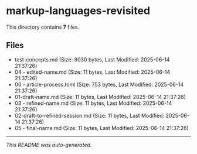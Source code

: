 # markup-languages-revisited

This directory contains **7** files.

## Files

- test-concepts.md (Size: 9030 bytes, Last Modified: 2025-06-14 21:37:26)
- 04 - edited-name.md (Size: 11 bytes, Last Modified: 2025-06-14 21:37:26)
- 00 - article-process.toml (Size: 753 bytes, Last Modified: 2025-06-14 21:37:26)
- 01-draft-name.md (Size: 11 bytes, Last Modified: 2025-06-14 21:37:26)
- 03 - refined-name.md (Size: 11 bytes, Last Modified: 2025-06-14 21:37:26)
- 02-draft-to-refined-session.md (Size: 11 bytes, Last Modified: 2025-06-14 21:37:26)
- 05 - final-name.md (Size: 11 bytes, Last Modified: 2025-06-14 21:37:26)

---
*This README was auto-generated.*
